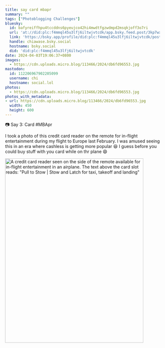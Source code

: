 ```yaml
---
title: say card mbapr
summary: ""
tags: ["Photoblogging Challenges"]
bluesky:
  id: bafyreiffhpu4tccddns6pyeujco42hi4mwdtfgzwdmpd2msqkjoff3o7ri
  url: 'at://did:plc:f4mmql45u3lfj6iltwjvtcdk/app.bsky.feed.post/3kp7wxnwzlv2q'
  link: 'https://bsky.app/profile/did:plc:f4mmql45u3lfj6iltwjvtcdk/post/3kp7wxnwzlv2q'
  handle: chiawase.bsky.social
  hostname: bsky.social
  did: 'did:plc:f4mmql45u3lfj6iltwjvtcdk'
date: 2024-04-03T19:06:37+0800
images:
  - https://cdn.uploads.micro.blog/113466/2024/db6fd96553.jpg
mastodon:
  id: 112206967902205099
  username: chi
  hostname: social.lol
photos:
  - https://cdn.uploads.micro.blog/113466/2024/db6fd96553.jpg
photos_with_metadata:
- url: https://cdn.uploads.micro.blog/113466/2024/db6fd96553.jpg
  width: 450
  height: 600
---
```


📷 Say 3: Card #MBApr

I took a photo of this credit card reader on the remote for in-flight entertainment during my flight to Europe last February. I was amused seeing this in an era where cashless is getting more popular 😆 I guess before you could buy stuff with you card while on thr plane 😄

<img src="uploads/2024/db6fd96553.jpg" width="450" height="600" alt="A credit card reader seen on the side of the remote available for in-flight entertainment in an airplane. The text above the card slot reads: &quot;Pull to Stow | Stow and Latch for taxi, takeoff and landing&quot;">
